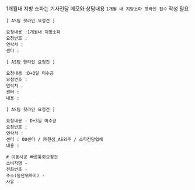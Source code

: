 1개월내 지방 소파는 기사전달 메모와 상담내용 `1개월 내 지방소파 핫라인 접수` 작성 필요

```
[ AS팀 핫라인 요청건 ]

요청내용 :1개월내 지방소파 
요청번호 : 
연락처 :   
센터 :
```

```
[ AS팀 핫라인 요청건 ]

요청내용 :D+3일 미수긍
요청번호 : 
연락처 :   
센터 :
내용 :
```

```
[ AS팀 핫라인 요청건 ] 

요청내용 : D+3일 미수긍 
요청번호 : 
연락처 : 
센터 : OO센터 / ㈜한샘_AS외주 / 소파전담업체 
내용 :
```

```
# 이동시공 빠른통화요청건 
소비자명 - 
전화번호 - 
주소(동단위까지) - 
사유 -
```
